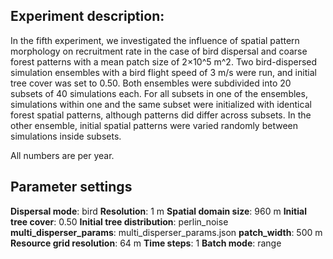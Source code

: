 ﻿
## Experiment description:

In the fifth experiment, we investigated the influence of spatial pattern morphology on recruitment rate in the case of bird dispersal and coarse forest patterns with a mean patch size of 2×10^5 m^2. Two bird-dispersed simulation ensembles with a bird flight speed of 3 m/s were run, and initial tree cover was set to 0.50. Both ensembles were subdivided into 20 subsets of 40 simulations each. For all subsets in one of the ensembles, simulations within one and the same subset were initialized with identical forest spatial patterns, although patterns did differ across subsets. In the other ensemble, initial spatial patterns were varied randomly between simulations inside subsets.

All numbers are per year.

## Parameter settings

**Dispersal mode**: bird
**Resolution**: 1 m
**Spatial domain size**: 960 m
**Initial tree cover**: 0.50
**Initial tree distribution**: perlin_noise
**multi_disperser_params**: multi_disperser_params.json
**patch_width**: 500 m
**Resource grid resolution**: 64 m
**Time steps**: 1
**Batch mode**: range
